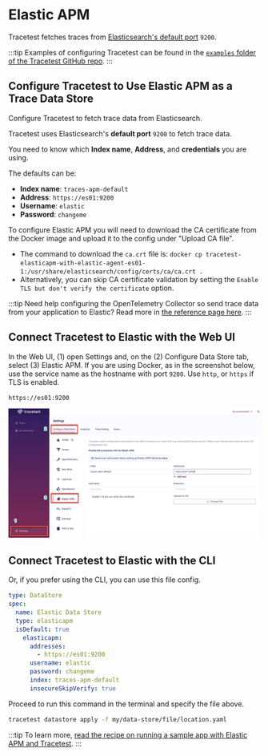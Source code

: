 # Elastic APM

Tracetest fetches traces from [Elasticsearch's default port](https://discuss.elastic.co/t/what-are-ports-9200-and-9300-used-for/238578) `9200`.

:::tip
Examples of configuring Tracetest can be found in the [`examples` folder of the Tracetest GitHub repo](https://github.com/kubeshop/tracetest/tree/main/examples). 
:::

## Configure Tracetest to Use Elastic APM as a Trace Data Store

Configure Tracetest to fetch trace data from Elasticsearch. 

Tracetest uses Elasticsearch's **default port** `9200` to fetch trace data.

You need to know which **Index name**, **Address**, and **credentials** you are using.

The defaults can be:

- **Index name**: `traces-apm-default`
- **Address**: `https://es01:9200`
- **Username**: `elastic`
- **Password**: `changeme`

To configure Elastic APM you will need to download the CA certificate from the Docker image and upload it to the config under "Upload CA file".

- The command to download the `ca.crt` file is:
`docker cp tracetest-elasticapm-with-elastic-agent-es01-1:/usr/share/elasticsearch/config/certs/ca/ca.crt .`
- Alternatively, you can skip CA certificate validation by setting the `Enable TLS but don't verify the certificate` option.

:::tip
Need help configuring the OpenTelemetry Collector so send trace data from your application to Elastic? Read more in [the reference page here](../opentelemetry-collector-configuration-file-reference).
:::

## Connect Tracetest to Elastic with the Web UI

In the Web UI, (1) open Settings and, on the (2) Configure Data Store tab, select (3) Elastic APM. If you are using Docker, as in the screenshot below, use the service name as the hostname with port `9200`. Use `http`, or `https` if TLS is enabled.

```
https://es01:9200
```

![ElasticAPM](../img/ElasticAPM-settings.png)

<!---![](https://res.cloudinary.com/djwdcmwdz/image/upload/v1674566041/Blogposts/Docs/screely-1674566018046_ci0st9.png)-->


## Connect Tracetest to Elastic with the CLI

Or, if you prefer using the CLI, you can use this file config.

```yaml
type: DataStore
spec:
  name: Elastic Data Store
  type: elasticapm
  isDefault: true
    elasticapm:
      addresses:
        - https://es01:9200
      username: elastic
      password: changeme
      index: traces-apm-default
      insecureSkipVerify: true
```

Proceed to run this command in the terminal and specify the file above.

```bash
tracetest datastore apply -f my/data-store/file/location.yaml
```

:::tip
To learn more, [read the recipe on running a sample app with Elastic APM and Tracetest](../../examples-tutorials/recipes/running-tracetest-with-elasticapm.md).
:::
